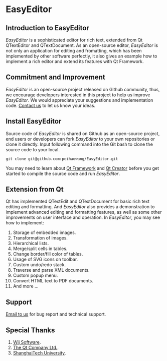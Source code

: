 
# EasyEditor

## Introduction to EasyEditor
*EasyEditor* is a sophisticated editor for rich text, extended from Qt QTextEditor and QTextDocument. As an open-source editor, *EasyEditor* is not only an application for editing and fromatting, which has been implemented by other software perfectly, it also gives an example how to implement a rich editor and extend its features with Qt Framework.

## Commitment and Improvement
*EasyEditor* is an open-source project released on Github community, thus, we encourage developers interested in this project to help us improve *EasyEditor*. We would appreciate your suggestions and implementation code.
[Contact us](mailto:wangpeihao@gmail.com) to let us know your ideas.

## Install EasyEditor
Source code of *EasyEditor* is shared on Github as an open-source project, end users or developers can fork *EasyEditor* to your own repositories or clone it directly. Input following command into the Git bash to clone the source code to your local.
```
git clone git@github.com:peihaowang/EasyEditor.git
```

You may need to learn about [Qt Framework](http://doc.qt.io/qt-5/) and [Qt Creator](http://doc.qt.io/qtcreator/index.html) before you get started to compile the source code and run *EasyEditor*.

## Extension from Qt
Qt has implemented QTextEdit and QTextDocument for basic rich text editing and formatting. And *EasyEditor* also provides a demonstration to implement advanced editing and formatting features, as well as some other improvements on user interface and operation. In *EasyEditor*, you may see how to implement:
1. Storage of embedded images.
2. Transformation of images.
3. Hierarchical lists.
4. Merge/split cells in tables.
5. Change border/fill color of tables.
6. Usage of SVG icons on toolbar.
7. Custom undo/redo stack.
8. Traverse and parse XML documents.
9. Custom popup menu.
10. Convert HTML text to PDF documents.
11. And more ...

## Support
[Email to us](mailto:wangpeihao@gmail.com) for bug report and technical support.

## Special Thanks
1. [Wjj Software](http://www.wjjsoft.com).
2. [The Qt Company Ltd.](http://www.qt.io/).
3. [ShanghaiTech University](http://www.shanghaitech.edu.cn/).